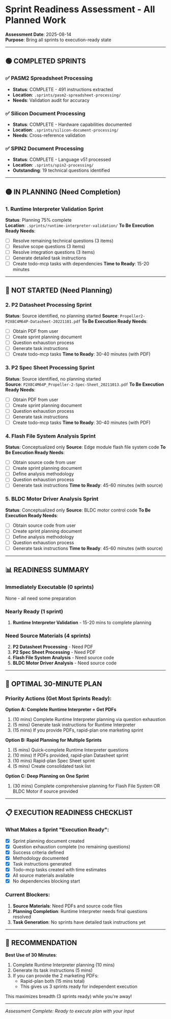 # Sprint Readiness Assessment - All Planned Work

**Assessment Date**: 2025-08-14  
**Purpose**: Bring all sprints to execution-ready state

---

## 🟢 COMPLETED SPRINTS

### ✅ PASM2 Spreadsheet Processing
- **Status**: COMPLETE - 491 instructions extracted
- **Location**: `.sprints/pasm2-spreadsheet-processing/`
- **Needs**: Validation audit for accuracy

### ✅ Silicon Document Processing  
- **Status**: COMPLETE - Hardware capabilities documented
- **Location**: `.sprints/silicon-document-processing/`
- **Needs**: Cross-reference validation

### ✅ SPIN2 Document Processing
- **Status**: COMPLETE - Language v51 processed
- **Location**: `.sprints/spin2-processing/`
- **Outstanding**: 19 technical questions identified

---

## 🟡 IN PLANNING (Need Completion)

### 1. Runtime Interpreter Validation Sprint
**Status**: Planning 75% complete  
**Location**: `.sprints/runtime-interpreter-validation/`
**To Be Execution Ready Needs**:
- [ ] Resolve remaining technical questions (3 items)
- [ ] Resolve scope questions (3 items)  
- [ ] Resolve integration questions (3 items)
- [ ] Generate detailed task instructions
- [ ] Create todo-mcp tasks with dependencies
**Time to Ready**: 15-20 minutes

---

## 🔴 NOT STARTED (Need Planning)

### 2. P2 Datasheet Processing Sprint
**Status**: Source identified, no planning started
**Source**: `Propeller2-P2X8C4M64P-Datasheet-20221101.pdf`
**To Be Execution Ready Needs**:
- [ ] Obtain PDF from user
- [ ] Create sprint planning document
- [ ] Question exhaustion process
- [ ] Generate task instructions
- [ ] Create todo-mcp tasks
**Time to Ready**: 30-40 minutes (with PDF)

### 3. P2 Spec Sheet Processing Sprint
**Status**: Source identified, no planning started  
**Source**: `P2X8C4M64P_Propeller-2-Spec-Sheet_20211013.pdf`
**To Be Execution Ready Needs**:
- [ ] Obtain PDF from user
- [ ] Create sprint planning document
- [ ] Question exhaustion process
- [ ] Generate task instructions
- [ ] Create todo-mcp tasks
**Time to Ready**: 30-40 minutes (with PDF)

### 4. Flash File System Analysis Sprint
**Status**: Conceptualized only
**Source**: Edge module flash file system code
**To Be Execution Ready Needs**:
- [ ] Obtain source code from user
- [ ] Create sprint planning document
- [ ] Define analysis methodology
- [ ] Question exhaustion process
- [ ] Generate task instructions
**Time to Ready**: 45-60 minutes (with source)

### 5. BLDC Motor Driver Analysis Sprint  
**Status**: Conceptualized only
**Source**: BLDC motor control code
**To Be Execution Ready Needs**:
- [ ] Obtain source code from user
- [ ] Create sprint planning document
- [ ] Define analysis methodology
- [ ] Question exhaustion process
- [ ] Generate task instructions
**Time to Ready**: 45-60 minutes (with source)

---

## 📊 READINESS SUMMARY

### Immediately Executable (0 sprints)
None - all need some preparation

### Nearly Ready (1 sprint)
1. **Runtime Interpreter Validation** - 15-20 mins to complete planning

### Need Source Materials (4 sprints)
2. **P2 Datasheet Processing** - Need PDF
3. **P2 Spec Sheet Processing** - Need PDF
4. **Flash File System Analysis** - Need source code
5. **BLDC Motor Driver Analysis** - Need source code

---

## 🎯 OPTIMAL 30-MINUTE PLAN

### Priority Actions (Get Most Sprints Ready):

**Option A: Complete Runtime Interpreter + Get PDFs**
1. (10 mins) Complete Runtime Interpreter planning via question exhaustion
2. (5 mins) Generate task instructions for Runtime Interpreter
3. (15 mins) If you provide PDFs, rapid-plan one marketing sprint

**Option B: Rapid Planning for Multiple Sprints**
1. (5 mins) Quick-complete Runtime Interpreter questions
2. (10 mins) If PDFs provided, rapid-plan Datasheet sprint
3. (10 mins) Rapid-plan Spec Sheet sprint  
4. (5 mins) Create consolidated task list

**Option C: Deep Planning on One Sprint**
1. (30 mins) Complete comprehensive planning for Flash File System OR BLDC Motor if source provided

---

## 📋 EXECUTION READINESS CHECKLIST

### What Makes a Sprint "Execution Ready":
- [x] Sprint planning document created
- [x] Question exhaustion complete (no remaining questions)
- [x] Success criteria defined
- [x] Methodology documented
- [x] Task instructions generated
- [x] Todo-mcp tasks created with time estimates
- [x] All source materials available
- [x] No dependencies blocking start

### Current Blockers:
1. **Source Materials**: Need PDFs and source code files
2. **Planning Completion**: Runtime Interpreter needs final questions resolved
3. **Task Generation**: No sprints have detailed task instructions yet

---

## 🚀 RECOMMENDATION

**Best Use of 30 Minutes**:
1. Complete Runtime Interpreter planning (10 mins)
2. Generate its task instructions (5 mins)
3. If you can provide the 2 marketing PDFs:
   - Rapid-plan both (15 mins total)
   - This gives us 3 sprints ready for independent execution

This maximizes breadth (3 sprints ready) while you're away!

---

*Assessment Complete: Ready to execute plan with your input*